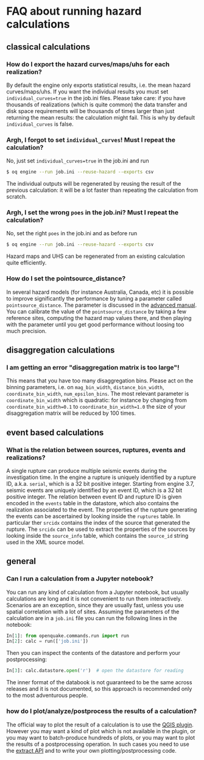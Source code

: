 # FAQ about running hazard calculations

## classical calculations

### How do I export the hazard curves/maps/uhs for each realization?

By default the engine only exports statistical results, i.e. the mean
hazard curves/maps/uhs. If you want the individual results you must set
`individual_curves=true` in the job.ini files. Please take care: if you have
thousands of realizations (which is quite common) the data transfer
and disk space requirements will be thousands of times larger than
just returning the mean results: the calculation might fail. This is
why by default `individual_curves` is false.

### Argh, I forgot to set `individual_curves`! Must I repeat the calculation?

No, just set `individual_curves=true` in the job.ini and run
```bash
$ oq engine --run job.ini --reuse-hazard --exports csv
```
The individual outputs will be regenerated by reusing the result of the
previous calculation: it will be a lot faster than repeating the calculation
from scratch.

### Argh, I set the wrong `poes` in the job.ini? Must I repeat the calculation?

No, set the right `poes` in the job.ini and as before run
```bash
$ oq engine --run job.ini --reuse-hazard --exports csv
```
Hazard maps and UHS can be regenerated from an existing calculation
quite efficiently.

### How do I set the pointsource_distance?

In several hazard models (for instance Australia, Canada, etc) it is
possible to improve significantly the performance by tuning a parameter
called `pointsource_distance`. The parameter is discussed in the [advanced
manual](https://docs.openquake.org/oq-engine/advanced/common-mistakes.html#pointsource-distance). You can calibrate the value of the `pointsource_distance`
by taking a few reference sites, computing the hazard map values there, and
then playing with the parameter until you get good performance without loosing
too much precision.

## disaggregation calculations

### I am getting an error "disaggregation matrix is too large"!

This means that you have too many disaggregation bins. Please act on the
binning parameters, i.e. on `mag_bin_width`, `distance_bin_width`,
`coordinate_bin_width`, `num_epsilon_bins`. The most relevant parameter is
`coordinate_bin_width` which is quadratic: for instance by changing from
`coordinate_bin_width=0.1` to `coordinate_bin_width=1.0` the size of your
disaggregation matrix will be reduced by 100 times.

## event based calculations

### What is the relation between sources, ruptures, events and realizations?

A single rupture can produce multiple seismic events during the
investigation time. In the engine a rupture is uniquely identified by
a rupture ID, a.k.a. `serial`, which is a 32 bit positive integer.
Starting from engine 3.7, seismic events are uniquely identified by an
event ID, which is a 32 bit positive integer. The relation
between event ID and rupture ID is given encoded in the `events` table
in the datastore, which also contains the realization associated to the
event. The properties of the
rupture generating the events can be ascertained by looking inside the
`ruptures` table. In particular ther `srcidx` contains the index of the
source that generated the rupture. The `srcidx` can be used to extract
the properties of the sources by looking inside the `source_info` table,
which contains the `source_id` string used in the XML source model.

## general

### Can I run a calculation from a Jupyter notebook?

You can run any kind of calculation from a Jupyter notebook, but usually
calculations are long and it is not convenient to run them interactively.
Scenarios are an exception, since they are usually fast, unless you use
spatial correlation with a lot of sites. Assuming the parameters of the
calculation are in a `job.ini` file you can run the following lines in
the notebook:
```python
In[1]: from openquake.commands.run import run
In[2]: calc = run(['job.ini'])
```
Then you can inspect the contents of the datastore and perform your
postprocessing:
```python
In[3]: calc.datastore.open('r')  # open the datastore for reading
```
The inner format of the databook is not guaranteed to be the same
across releases and it is not documented, so this approach is
recommended only to the most adventurous people.

### how do I plot/analyze/postprocess the results of a calculation?

The official way to plot the result of a calculation is to use the
[QGIS plugin](https://plugins.qgis.org/plugins/svir/). However you
may want a kind of plot which is not available in the plugin, or
you may want to batch-produce hundreds of plots, or you may want to
plot the results of a postprocessing operation. In such cases you
need to use the [extract API](extract-api) and to write your own
plotting/postprocessing code.
